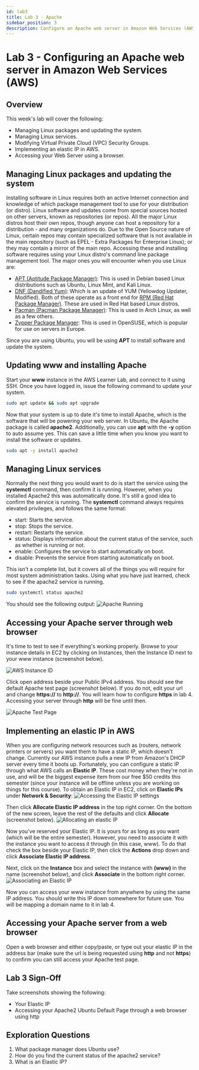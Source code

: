 ```yaml
---
id: lab3
title: Lab 3 - Apache
sidebar_position: 3
description: Configure an Apache web server in Amazon Web Services (AWS) with port 80 open from anywhere.
---
```


# Lab 3 - Configuring an Apache web server in Amazon Web Services (AWS)

## Overview

This week's lab will cover the following:

- Managing Linux packages and updating the system.
- Managing Linux services.
- Modifying Virtual Private Cloud (VPC) Security Groups.
- Implementing an elastic IP in AWS.
- Accessing your Web Server using a browser.

## Managing Linux packages and updating the system

Installing software in Linux requires both an active Internet connection and knowledge of which package management tool to use for your distribution (or distro). Linux software and updates come from special sources hosted on other servers, known as repositories (or repos). All the major Linux distros host their own repos, though anyone can host a repository for a distribution - and many organizations do. Due to the Open Source nature of Linux, certain repos may contain specialized software that is not available in the main repository (such as EPEL - Extra Packages for Enterprise Linux); or they may contain a mirror of the main repo.
Accessing these and installing software requires using your Linux distro's command line package management tool. The major ones you will encounter when you use Linux are:

- [APT (Aptitude Package Manager)](https://manpages.ubuntu.com/manpages/xenial/man8/apt.8.html): This is used in Debian based Linux distributions such as Ubuntu, Linux Mint, and Kali Linux.
- [DNF (Dandified Yum)](https://man7.org/linux/man-pages/man5/dnf.conf.5.html): Which is an update of YUM (Yellowdog Updater, Modified). Both of these operate as a front end for [RPM (Red Hat Package Manager)](https://man7.org/linux/man-pages/man8/rpm.8.html). These are used in Red Hat based Linux distros.
- [Pacman (Pacman Package Manager)](https://archlinux.org/pacman/pacman.8.html): This is used in Arch Linux, as well as a few others.
- [Zypper Package Manager](https://www.unix.com/man-page/suse/8/zypper/"): This is used in OpenSUSE, which is popular for use on servers in Europe.

Since you are using Ubuntu, you will be using **APT** to install software and update the system.

## Updating www and installing Apache

Start your **www** instance in the AWS Learner Lab, and connect to it using SSH. Once you have logged in, issue the following command to update your system.

```bash
sudo apt update && sudo apt upgrade
```

Now that your system is up to date it's time to install Apache, which is the software that will be powering your web server. In Ubuntu, the Apache package is called **apache2**. Additionally, you can use **apt** with the **-y** option to auto assume yes. This can save a little time when you know you want to install the software or updates.

```bash
sudo apt -y install apache2
```

## Managing Linux services

Normally the next thing you would want to do is start the service using the **systemctl** command, then confirm it is running. However, when you installed Apache2 this was automatically done. It's still a good idea to confirm the service is running. The **systemctl** command always requires elevated privileges, and follows the same format:

- start: Starts the service.
- stop: Stops the service.
- restart: Restarts the service.
- status: Displays information about the current status of the service, such as whether is running or not.
- enable: Configures the service to start automatically on boot.
- disable: Prevents the service from starting automatically on boot.

This isn't a complete list, but it covers all of the things you will require for most system administration tasks. Using what you have just learned, check to see if the apache2 service is running.

```bash
sudo systemctl status apache2
```

You should see the following output:
![Apache Running](/img/apache-running.png)

## Accessing your Apache server through web browser

It's time to test to see if everything's working properly. Browse to your instance details in EC2 by clicking on Instances, then the Instance ID next to your www instance (screenshot below).

![AWS Instance ID](/img/aws-instance-id.png)

Click open address beside your Public IPv4 address. You should see the default Apache test page (screenshot below). If you do not, edit your url and change **https://** to **http://**. You will learn how to configure **https** in lab 4. Accessing your server through **http** will be fine until then.

![Apache Test Page](/img/apache-default.png)

## Implementing an elastic IP in AWS

When you are configuring network resources such as (routers, network printers or servers) you want them to have a static IP, which doesn't change. Currently our AWS instance pulls a new IP from Amazon's DHCP server every time it boots up. Fortunately, you can configure a static IP through what AWS calls an **Elastic IP**. These cost money when they're not in use, and will be the biggest expense item from our free $50 credits this semester (since your instance will be offline unless you are working on things for this course). To obtain an Elastic IP in EC2, click on **Elastic IPs** under **Network & Security**:
![Accessing the Elastic IP settings](/img/elastic-ip.png)

Then click **Allocate Elastic IP address** in the top right corner. On the bottom of the new screen, leave the rest of the defaults and click **Allocate** (screenshot below).
![Allocating an elastic IP](/img/elastic-ip2.png)

Now you've reserved your Elastic IP. It is yours for as long as you want (which will be the entire semester). However, you need to associate it with the instance you want to access it through (in this case, www). To do that check the box beside your Elastic IP, then click the **Actions** drop down and click **Associate Elastic IP address**.

Next, click on the **Instance** box and select the instance with **(www)** in the name (screenshot below), and click **Associate** in the bottom right corner.
![Associating an Elastic IP](/img/associate-elastic-ip.png)

Now you can access your www instance from anywhere by using the same IP address. You should write this IP down somewhere for future use. You will be mapping a domain name to it in lab 4.

## Accessing your Apache server from a web browser

Open a web browser and either copy/paste, or type out your elastic IP in the address bar (make sure the url is being requested using **http** and not **https**) to confirm you can still access your Apache test page.

## Lab 3 Sign-Off

Take screenshots showing the following:

- Your Elastic IP
- Accessing your Apache2 Ubuntu Default Page through a web browser using http

## Exploration Questions

1. What package manager does Ubuntu use?
1. How do you find the current status of the apache2 service?
1. What is an Elastic IP?
